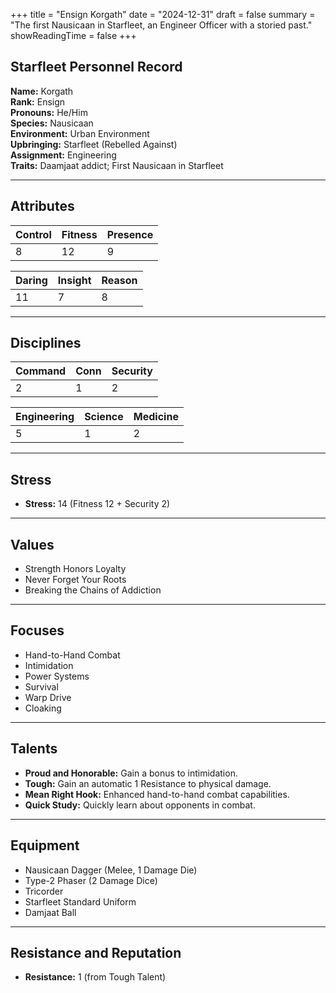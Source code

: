 +++
title = "Ensign Korgath"
date = "2024-12-31"
draft = false
summary = "The first Nausicaan in Starfleet, an Engineer Officer with a storied past."
showReadingTime = false
+++

## Starfleet Personnel Record

**Name:** Korgath  
**Rank:** Ensign  
**Pronouns:** He/Him  
**Species:** Nausicaan  
**Environment:** Urban Environment  
**Upbringing:** Starfleet (Rebelled Against)  
**Assignment:** Engineering  
**Traits:** Daamjaat addict; First Nausicaan in Starfleet  

---

## Attributes

| **Control** | **Fitness** | **Presence** |  
|-------------|-------------|--------------|  
| 8           | 12          | 9            |  

| **Daring**  | **Insight** | **Reason**   |  
|-------------|-------------|--------------|  
| 11          | 7           | 8            |  

---

## Disciplines

| **Command** | **Conn**    | **Security** |  
|-------------|-------------|--------------|  
| 2           | 1           | 2            |  

| **Engineering** | **Science** | **Medicine** |  
|-----------------|-------------|--------------|  
| 5               | 1           | 2            |  

---

## Stress

- **Stress:** 14 (Fitness 12 + Security 2)  

---

## Values

- Strength Honors Loyalty  
- Never Forget Your Roots  
- Breaking the Chains of Addiction  

---

## Focuses

- Hand-to-Hand Combat  
- Intimidation  
- Power Systems  
- Survival
- Warp Drive
- Cloaking

---

## Talents

- **Proud and Honorable:** Gain a bonus to intimidation.  
- **Tough:** Gain an automatic 1 Resistance to physical damage.  
- **Mean Right Hook:** Enhanced hand-to-hand combat capabilities.  
- **Quick Study:** Quickly learn about opponents in combat.  

---

## Equipment

- Nausicaan Dagger (Melee, 1 Damage Die)  
- Type-2 Phaser (2 Damage Dice)  
- Tricorder  
- Starfleet Standard Uniform  
- Damjaat Ball  

---

## Resistance and Reputation

- **Resistance:** 1 (from Tough Talent)  